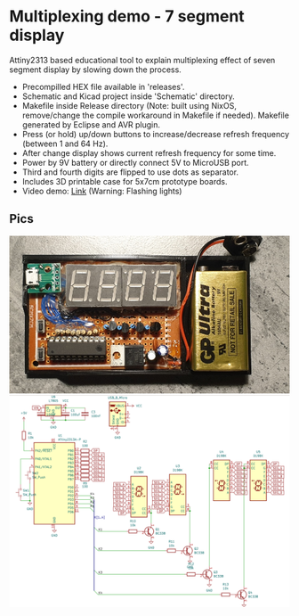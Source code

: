 # Multiplexing demo - 7 segment display
Attiny2313 based educational tool to explain multiplexing effect of seven segment display by slowing down the process.
+ Precompilled HEX file available in 'releases'.
+ Schematic and Kicad project inside 'Schematic' directory.
+ Makefile inside Release directory (Note: built using NixOS, remove/change the compile workaround in Makefile if needed). Makefile generated by Eclipse and AVR plugin.
+ Press (or hold) up/down buttons to increase/decrease refresh frequency (between 1 and 64 Hz).
+ After change display shows current refresh frequency for some time.
+ Power by 9V battery or directly connect 5V to MicroUSB port.
+ Third and fourth digits are flipped to use dots as separator.
+ Includes 3D printable case for 5x7cm prototype boards.
+ Video demo: [Link](https://mega.nz/file/VVUVSJKa#2tisywkgibCrWytnNKbrjdRLIr3S0MkWB7HTtdX4rLc) (Warning: Flashing lights)
## Pics
![demo](https://github.com/roman-oberenkowski/multiplexing-demo-seven-segment/blob/44e86b28479492bac23e80ca281dcb536abf755c/Case/demo.jpg)
![schematic](https://github.com/roman-oberenkowski/multiplexing-demo-seven-segment/blob/44e86b28479492bac23e80ca281dcb536abf755c/Schematic/Schematic.png)
